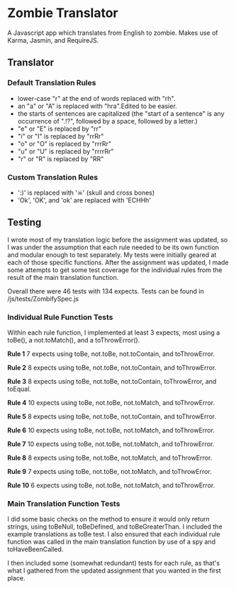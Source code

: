 # Zombie Translator

A Javascript app which translates from English to zombie. Makes use of Karma, Jasmin, and RequireJS.


## Translator
### Default Translation Rules
- lower-case "r" at the end of words replaced with "rh".
- an "a" or "A" is replaced with "hra".Edited to be easier. 
- the starts of sentences are capitalized (the "start of a sentence" is any occurrence of ".!?", followed by a space, followed by a letter.)
- "e" or "E" is replaced by "rr"
- "i" or "I" is replaced by "rrRr"
- "o" or "O" is replaced by "rrrRr"
- "u" or "U" is replaced by "rrrrRr"
- "r" or "R" is replaced by "RR"

### Custom Translation Rules
- ':)' is replaced with '☠' (skull and cross bones)
- 'Ok', 'OK', and 'ok' are replaced with 'ECHHh'

## Testing
I wrote most of my translation logic before the assignment was updated, so I was under the assumption that each rule needed to be its own function and modular enough to test separately. My tests were initially geared at each of those specific functions. After the assignment was updated, I made some attempts to get some test coverage for the individual rules from the result of the main translation function.

Overall there were 46 tests with 134 expects. Tests can be found in /js/tests/ZombifySpec.js

### Individual Rule Function Tests

Within each rule function, I implemented at least 3 expects, most using a toBe(), a not.toMatch(), and a toThrowError().

**Rule 1**
7 expects using toBe, not.toBe, not.toContain, and toThrowError.

**Rule 2**
8 expects using toBe, not.toBe, not.toContain, and toThrowError.

**Rule 3**
8 expects using toBe, not.toBe, not.toContain, toThrowError, and toEqual.

**Rule 4**
10 expects using toBe, not.toBe, not.toMatch, and toThrowError.

**Rule 5**
8 expects using toBe, not.toBe, not.toContain, and toThrowError.

**Rule 6**
10 expects using toBe, not.toBe, not.toMatch, and toThrowError.

**Rule 7**
10 expects using toBe, not.toBe, not.toMatch, and toThrowError.

**Rule 8**
8 expects using toBe, not.toBe, not.toMatch, and toThrowError.

**Rule 9**
7 expects using toBe, not.toBe, not.toMatch, and toThrowError.

**Rule 10**
6 expects using toBe, not.toBe, not.toMatch, and toThrowError.

### Main Translation Function Tests

I did some basic checks on the method to ensure it would only return strings, using toBeNull, toBeDefined, and toBeGreaterThan. I included the example translations as toBe test. I also ensured that each individual rule function was called in the main translation function by use of a spy and toHaveBeenCalled.

I then included some (somewhat redundant) tests for each rule, as that's what I gathered from the updated assignment that you wanted in the first place.